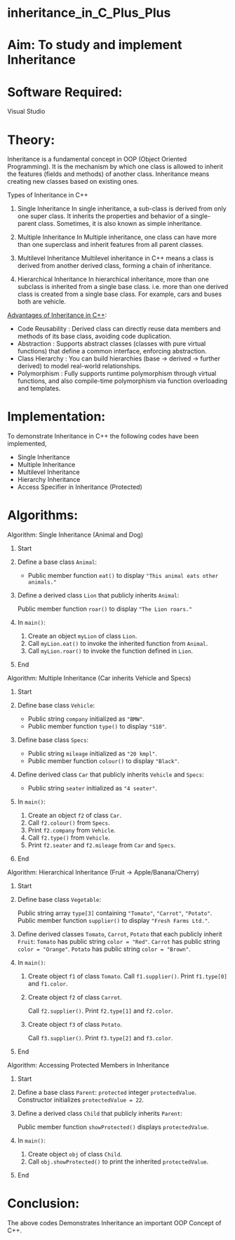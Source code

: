 # inheritance_in_C_Plus_Plus
# Aim: To study and implement Inheritance
# Software Required:
Visual Studio
# Theory:
Inheritance is a fundamental concept in OOP (Object Oriented Programming). It is the mechanism by which one class is allowed to inherit the features (fields and methods) of another class. Inheritance means creating new classes based on existing ones. 

Types of Inheritance in C++
1. Single Inheritance
In single inheritance, a sub-class is derived from only one super class. It inherits the properties and behavior of a single-parent class. Sometimes, it is also known as simple inheritance.

2. Multiple Inheritance
In Multiple inheritance, one class can have more than one superclass and inherit features from all parent classes.

3. Multilevel Inheritance
Multilevel inheritance in C++ means a class is derived from another derived class, forming a chain of inheritance.

4. Hierarchical Inheritance
In hierarchical inheritance, more than one subclass is inherited from a single base class. i.e. more than one derived class is created from a single base class. For example, cars and buses both are vehicle.

<ins>Advantages of Inheritance in C++</ins>:
+ Code Reusability : Derived class can directly reuse data members and methods of its base class, avoiding code duplication.
+ Abstraction : Supports abstract classes (classes with pure virtual functions) that define a common interface, enforcing abstraction.
+ Class Hierarchy : You can build hierarchies (base → derived → further derived) to model real-world relationships.
+ Polymorphism : Fully supports runtime polymorphism through virtual functions, and also compile-time polymorphism via function overloading and templates.
# Implementation:
To demonstrate Inheritance in C++ the following codes have been implemented,
+ Single Inheritance
+ Multiple Inheritance
+ Multilevel Inheritance
+ Hierarchy Inheritance
+ Access Specifier in Inheritance (Protected)
# Algorithms:

Algorithm: Single Inheritance (Animal and Dog)

1. Start
2. Define a base class `Animal`:

   * Public member function `eat()` to display `"This animal eats other animals."`
3. Define a derived class `Lion` that publicly inherits `Animal`:

   Public member function `roar()` to display `"The Lion roars."`
4. In `main()`:
   1. Create an object `myLion` of class `Lion`.
   2. Call `myLion.eat()` to invoke the inherited function from `Animal`.
   3. Call `myLion.roar()` to invoke the function defined in `Lion`.
5. End

Algorithm: Multiple Inheritance (Car inherits Vehicle and Specs)

1. Start
2. Define base class `Vehicle`:

   * Public string `company` initialized as `"BMW"`.
   * Public member function `type()` to display `"S10"`.
3. Define base class `Specs`:
   * Public string `mileage` initialized as `"20 kmpl"`.
   * Public member function `colour()` to display `"Black"`.
4. Define derived class `Car` that publicly inherits `Vehicle` and `Specs`:
   * Public string `seater` initialized as `"4 seater"`.
5. In `main()`:
   1. Create an object `f2` of class `Car`.
   2. Call `f2.colour()` from `Specs`.
   3. Print `f2.company` from `Vehicle`.
   4. Call `f2.type()` from `Vehicle`.
   5. Print `f2.seater` and `f2.mileage` from `Car` and `Specs`.
6. End

Algorithm: Hierarchical Inheritance (Fruit → Apple/Banana/Cherry)

1. Start
2. Define base class `Vegetable`:

    Public string array `type[3]` containing `"Tomato"`, `"Carrot"`, `"Potato"`.
   Public member function `supplier()` to display `"Fresh Farms Ltd."`.
3. Define derived classes `Tomato`, `Carrot`, `Potato` that each publicly inherit `Fruit`:
   `Tomato` has public string `color = "Red"`.
    `Carrot` has public string `color = "Orange"`.
     `Potato` has public string `color = "Brown"`.
4. In `main()`:
   1. Create object `f1` of class `Tomato`.
      Call `f1.supplier()`.
        Print `f1.type[0]` and `f1.color`.
   2. Create object `f2` of class `Carrot`.

      Call `f2.supplier()`.
        Print `f2.type[1]` and `f2.color`.
   3. Create object `f3` of class `Potato`.

      Call `f3.supplier()`.
        Print `f3.type[2]` and `f3.color`.
5. End

Algorithm: Accessing Protected Members in Inheritance

1. Start
2. Define a base class `Parent`:
   `protected` integer `protectedValue`.
     Constructor initializes `protectedValue = 22`.
3. Define a derived class `Child` that publicly inherits `Parent`:

   Public member function `showProtected()` displays `protectedValue`.
4. In `main()`:
   1. Create object `obj` of class `Child`.
   2. Call `obj.showProtected()` to print the inherited `protectedValue`.
5. End


# Conclusion:
The above codes Demonstrates Inheritance an important OOP Concept of C++.

